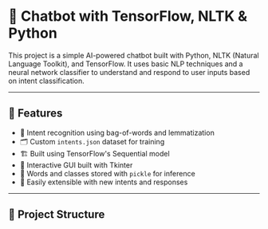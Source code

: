 # 🤖 Chatbot with TensorFlow, NLTK & Python

This project is a simple AI-powered chatbot built with Python, NLTK (Natural Language Toolkit), and TensorFlow. It uses basic NLP techniques and a neural network classifier to understand and respond to user inputs based on intent classification.

---

## 📌 Features

- 🧠 Intent recognition using bag-of-words and lemmatization
- 🗂 Custom `intents.json` dataset for training
- 🏗 Built using TensorFlow's Sequential model
- 💬 Interactive GUI built with Tkinter
- 🧾 Words and classes stored with `pickle` for inference
- 🔁 Easily extensible with new intents and responses

---

## 📂 Project Structure

